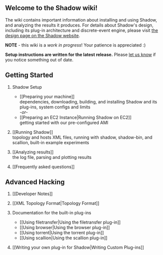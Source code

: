 ## Welcome to the Shadow wiki! 

The wiki contains important information about installing and using Shadow, and analyzing the results it produces. For details about Shadow's design, including its plug-in architecture and discrete-event engine, please visit [the design page on the Shadow website](http://shadow.cs.umn.edu/design/).

**NOTE** - this wiki is a _work in progress_! Your patience is appreciated :)

**Setup instructions are written for the latest release.** Please [let us know](https://wwws.cs.umn.edu/mm-cs/listinfo/shadow-dev) if you notice something out of date.

## Getting Started

1. Shadow Setup
   + [[Preparing your machine]]  
dependencies, downloading, building, and installing Shadow and its plug-ins, system configs and limits  
_-or-_
   + [[Preparing an EC2 Instance|Running Shadow on EC2]]  
getting started with our pre-configured AMI

1. [[Running Shadow]]  
topology and hosts XML files, running with shadow, shadow-bin, and scallion, built-in example experiments

1. [[Analyzing results]]  
the log file, parsing and plotting results

1. [[Frequently asked questions]]  

## Advanced Hacking

1. [[Developer Notes]]

1. [[XML Topology Format|Topology Format]]

1. Documentation for the built-in plug-ins
   + [[Using filetransfer|Using the filetransfer plug-in]]
   + [[Using browser|Using the browser plug-in]]
   + [[Using torrent|Using the torrent plug-in]]
   + [[Using scallion|Using the scallion plug-in]]

1. [[Writing your own plug-in for Shadow|Writing Custom Plug-ins]]
